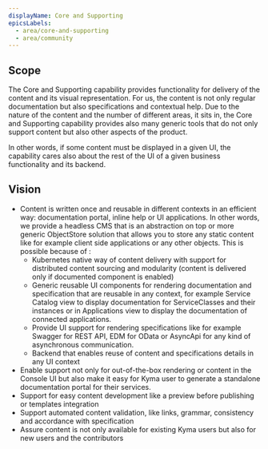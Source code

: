 ```yaml
---
displayName: Core and Supporting
epicsLabels:
  - area/core-and-supporting
  - area/community
---
```


## Scope

The Core and Supporting capability provides functionality for delivery of the content and its visual representation. For us, the content is not only regular documentation but also specifications and contextual help.
Due to the nature of the content and the number of different areas, it sits in, the Core and Supporting capability provides also many generic tools that do not only support content but also other aspects of the product.

In other words, if some content must be displayed in a given UI, the capability cares also about the rest of the UI of a given business functionality and its backend.

## Vision

- Content is written once and reusable in different contexts in an efficient way: documentation portal, inline help or UI applications. In other words, we provide a headless CMS that is an abstraction on top or more generic ObjectStore solution that allows you to store any static content like for example client side applications or any other objects. This is possible because of :
  - Kubernetes native way of content delivery with support for distributed content sourcing and modularity (content is delivered only if documented component is enabled)
  - Generic reusable UI components for rendering documentation and specification that are reusable in any context, for example Service Catalog view to display documentation for ServiceClasses and their instances or in Applications view to display the documentation of connected applications.
  - Provide UI support for rendering specifications like for example Swagger for REST API, EDM for OData or AsyncApi for any kind of asynchronous communication.
  - Backend that enables reuse of content and specifications details in any UI context
- Enable support not only for out-of-the-box rendering or content in the Console UI but also make it easy for Kyma user to generate a standalone documentation portal for their services.
- Support for easy content development like a preview before publishing or templates integration
- Support automated content validation, like links, grammar, consistency and accordance with specification
- Assure content is not only available for existing Kyma users but also for new users and the contributors



